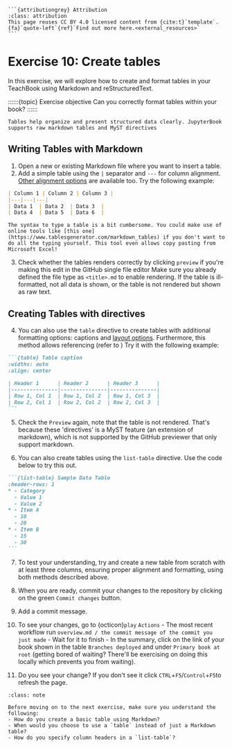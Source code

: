 ````{margin}
```{attributiongrey} Attribution
:class: attribution
This page reuses CC BY 4.0 licensed content from {cite:t}`template`. {fa}`quote-left`{ref}`Find out more here.<external_resources>`
```
````

# Exercise 10: Create tables

In this exercise, we will explore how to create and format tables in your TeachBook using Markdown and reStructuredText.

::::::{topic} Exercise objective
Can you correctly format tables within your book?
::::::

```{tip}
Tables help organize and present structured data clearly. JupyterBook supports raw markdown tables and MyST directives
```

## Writing Tables with Markdown

1. Open a new or existing Markdown file where you want to insert a table.
2. Add a simple table using the `|` separator and `---` for column alignment. [Other alignment options](https://www.markdownguide.org/extended-syntax/#alignment) are available too. Try the following example:

```md
| Column 1 | Column 2 | Column 3 |
|---|---|---|
| Data 1  | Data 2  | Data 3  |
| Data 4  | Data 5  | Data 6  |
```

```{tip}
The syntax to type a table is a bit cumbersome. You could make use of online tools like [this one](https://www.tablesgenerator.com/markdown_tables) if you don't want to do all the typing yourself. This tool even allows copy pasting from Microsoft Excel!
```

3. Check whether the tables renders correctly by clicking `preview` if you're making this edit in the GitHub single file editor  Make sure you already defined the file type as `<title>.md` to enable rendering. If the table is ill-formatted, not all data is shown, or the table is not rendered but shown as raw text.

## Creating Tables with directives

4. You can also use the `table` directive to create tables with additional formatting options: captions and [layout options](https://myst-parser.readthedocs.io/en/latest/syntax/tables.html#table-with-captions). Furthermore, this method allows referencing (refer to [](011.md)) Try it with the following example:

````md
```{table} Table caption
:widths: auto
:align: center

| Header 1      | Header 2      | Header 3      |
|---------------|---------------|---------------|
| Row 1, Col 1  | Row 1, Col 2  | Row 1, Col 3  |
| Row 2, Col 1  | Row 2, Col 2  | Row 2, Col 3  |
```
````

5. Check the `Preview` again, note that the table is not rendered. That's because these 'directives' is a MyST feature (an extension of markdown), which is not supported by the GitHub previewer that only support markdown.

6. You can also create tables using the `list-table` directive. Use the code below to try this out.

````md
```{list-table} Sample Data Table
:header-rows: 1
* - Category
  - Value 1
  - Value 2
* - Item A
  - 10
  - 20
* - Item B
  - 15
  - 30
```
````

7. To test your understanding, try and create a new table from scratch with at least three columns, ensuring proper alignment and formatting, using both methods described above. 

8. When you are ready, commit your changes to the repository by clicking on the green `Commit changes` button.

8. Add a commit message.

9. To see your changes, go to {octicon}`play` `Actions` - The most recent workflow run `overview.md / the commit message of the commit you just made` - Wait for it to finish - In the summary, click on the link of your book shown in the table `Branches deployed` and under `Primary book at root` (getting bored of waiting? There'll be exercising on doing this locally which prevents you from waiting).

10. Do you see your change? If you don't see it click `CTRL`+`F5`/`Control`+`F5`to refresh the page.



```{admonition} Check your understanding
:class: note

Before moving on to the next exercise, make sure you understand the following:
- How do you create a basic table using Markdown? 
- When would you choose to use a `table` instead of just a Markdown table?
- How do you specify column headers in a `list-table`?  
```